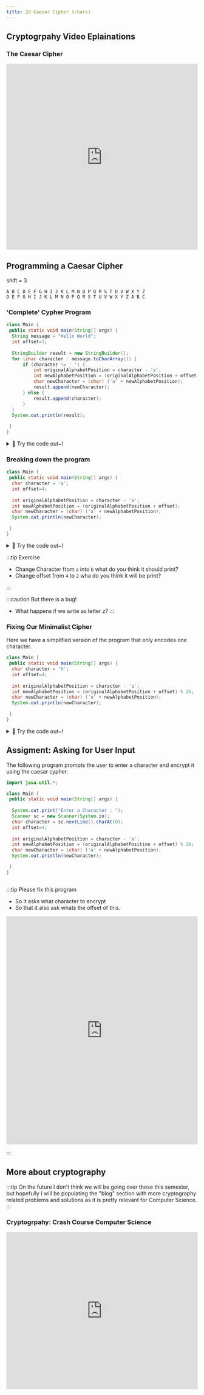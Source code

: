 ```yaml
---
title: 2d Caesar Cipher (chars)
---
```



## Cryptogrpahy Video Eplainations

### The Caesar Cipher
<iframe width="100%" height="489" src="https://www.youtube.com/embed/sMOZf4GN3oc" title="YouTube video player" frameborder="0" allow="accelerometer; autoplay; clipboard-write; encrypted-media; gyroscope; picture-in-picture" allowfullscreen></iframe>

## Programming a Caesar Cipher

shift = 3
```
A B C D E F G H I J K L M N O P Q R S T U V W X Y Z
D E F G H I J K L M N O P Q R S T U V W X Y Z A B C
```

### 'Complete' Cypher Program
```java
class Main {
 public static void main(String[] args) {
  String message = "Hello World";
  int offset=3;
  
  StringBuilder result = new StringBuilder();
  for (char character : message.toCharArray()) {
      if (character != ' ') {
          int originalAlphabetPosition = character - 'a';
          int newAlphabetPosition = (originalAlphabetPosition + offset) % 26;
          char newCharacter = (char) ('a' + newAlphabetPosition);
          result.append(newCharacter);
      } else {
          result.append(character);
      }
  }
  System.out.println(result);

 }
}
```

<details>
<summary>
🧪 Try the code out~!
</summary>

**Don't worrry about understanding the code yet!** Since it goes over topics we didn't teach yet.

**Exercise**
- Try Changing the message.
- Try changing the offset

<iframe src="https://trinket.io/embed/java/da0f8ce279" width="100%" height="600" frameborder="0" marginwidth="0" marginheight="0" allowfullscreen></iframe>

</details>


### Breaking down the program

```java
class Main {
 public static void main(String[] args) {
  char character = 'a';
  int offset=4;
  
  int originalAlphabetPosition = character - 'a';
  int newAlphabetPosition = (originalAlphabetPosition + offset);
  char newCharacter = (char) ('a' + newAlphabetPosition);
  System.out.println(newCharacter);

 }
}

```


<details>
<summary>
🧪 Try the code out~!
</summary>
<iframe src="https://trinket.io/embed/java/a8015ba635" width="100%" height="600" frameborder="0" marginwidth="0" marginheight="0" allowfullscreen></iframe>

</details>

:::tip Exercise
- Change Character from `a` into `b` what do you think it should print?
- Change offset from `4` to `2` wha do you think it will be print?


:::


:::caution But there is a bug!
- What happens if we write as letter z?
:::
### Fixing Our Minimalist Cipher
Here we have a simplified version of the program that only encodes one character.

```java
class Main {
 public static void main(String[] args) {
  char character = 'h';
  int offset=4;
  
  int originalAlphabetPosition = character - 'a';
  int newAlphabetPosition = (originalAlphabetPosition + offset) % 26;
  char newCharacter = (char) ('a' + newAlphabetPosition);
  System.out.println(newCharacter);

 }
}

```

<details>
<summary>
🧪 Try the code out~!
</summary>
<iframe src="https://trinket.io/embed/java/78261b3a21" width="100%" height="600" frameborder="0" marginwidth="0" marginheight="0" allowfullscreen></iframe>

</details>


## Assigment: Asking for User Input


The following program prompts the user to enter a character and encrypt it using the caesar cypher.

```java
import java.util.*;

class Main {
 public static void main(String[] args) {
   
  System.out.print("Enter a Character : ");  
  Scanner sc = new Scanner(System.in);
  char character = sc.nextLine().charAt(0);
  int offset=4;
  
  int originalAlphabetPosition = character - 'a';
  int newAlphabetPosition = (originalAlphabetPosition + offset) % 26;
  char newCharacter = (char) ('a' + newAlphabetPosition);
  System.out.println(newCharacter);

 }
}



```




:::tip Please fix this program
- So it asks what character to encrypt
- So that it also ask whats the offset of this.

<iframe src="https://trinket.io/embed/java/e4c0981e62" width="100%" height="600" frameborder="0" marginwidth="0" marginheight="0" allowfullscreen></iframe>

:::

## More about cryptography

:::tip On the future
I don't think we will be going over those this semester, but hopefully I will be populating the "blog" section with more cryptography related problems and solutions as it is pretty relevant for Computer Science. 
:::
### Cryptogrpahy: Crash Course Computer Science 

<iframe width="100%" height="413" src="https://www.youtube.com/embed/jhXCTbFnK8o" title="YouTube video player" frameborder="0" allow="accelerometer; autoplay; clipboard-write; encrypted-media; gyroscope; picture-in-picture" allowfullscreen></iframe>






